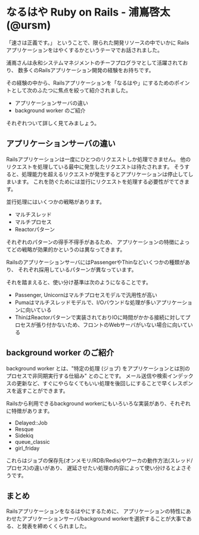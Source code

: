 # なるはや Ruby on Rails - 浦嶌啓太(@ursm)

「速さは正義です。」
ということで、限られた開発リソースの中でいかに Rails アプリケーションをはやくするかというテーマでお話されました。

浦嶌さんは永和システムマネジメントのチーフプログラマとして活躍されており、
数多くのRailsアプリケーション開発の経験をお持ちです。

その経験の中から、Railsアプリケーションを「なるはや」にするためのポイントとして次のふたつに焦点を絞って紹介されました。

* アプリケーションサーバの違い
* background worker のご紹介

それぞれついて詳しく見てみましょう。

## アプリケーションサーバの違い

Railsアプリケーションは一度にひとつのリクエストしか処理できません。
他のリクエストを処理している最中に発生したリクエストは待たされます。
そうすると、処理能力を超えるリクエストが発生するとアプリケーションは停止してしまいます。
これを防ぐためには並行にリクエストを処理する必要性がでてきます。

並行処理にはいくつかの戦略があります。

* マルチスレッド
* マルチプロセス
* Reactorパターン

それぞれのパターンの得手不得手があるため、
アプリケーションの特徴によってどの戦略が効果的かというのは異なってきます。

RailsのアプリケーションサーバにはPassengerやThinなどいくつかの種類があり、
それぞれ採用しているパターンが異なっています。

それを踏まえると、使い分け基準は次のようになることです。

* Passenger, Unicornはマルチプロセスモデルで汎用性が高い
* Pumaはマルチスレッドモデルで、I/Oバウンドな処理が多いアプリケーションに向いている
* ThinはReactorパターンで実装されておりIOに時間がかかる接続に対してプロセスが張り付かないため、フロントのWebサーバがいない場合に向いている

## background worker のご紹介

background worker とは、"特定の処理 (ジョブ) をアプリケーションとは別のプロセスで非同期実行する仕組み" とのことです。
メール送信や検索インデックスの更新など、すぐにやらなくてもいい処理を後回しにすることで早くレスポンスを返すことができます。

Railsから利用できるbackground workerにもいろいろな実装があり、それぞれに特徴があります。

* Delayed::Job
* Resque
* Sidekiq
* queue_classic
* girl_friday

これらはジョブの保存先(オンメモリ/RDB/Redis)やワーカの動作方法(スレッド/プロセス)の違いがあり、
遅延させたい処理の内容によって使い分けるとよさそうです。

## まとめ

Railsアプリケーションをなるはやにするために、
アプリケーションの特性にあわせたアプリケーションサーバ/background workerを選択することが大事である、と発表を締めくくられました。
